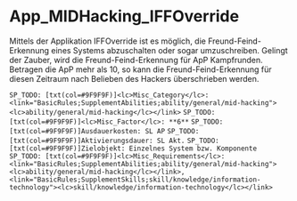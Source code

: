 # App_MIDHacking_IFFOverride

Mittels der Applikation IFFOverride ist es möglich, die Freund-Feind-Erkennung eines Systems abzuschalten oder sogar umzuschreiben. Gelingt der Zauber, wird die Freund-Feind-Erkennung für ApP Kampfrunden. Betragen die ApP mehr als 10, so kann die Freund-Feind-Erkennung für diesen Zeitraum nach Belieben des Hackers überschrieben werden.

`SP_TODO: [txt(col=#9F9F9F)]<lc>Misc_Category</lc>: <link="BasicRules;SupplementAbilities;ability/general/mid-hacking"><lc>ability/general/mid-hacking</lc></link>`
`SP_TODO: [txt(col=#9F9F9F)]<lc>Misc_Factor</lc>: **6**`
`SP_TODO: [txt(col=#9F9F9F)]Ausdauerkosten: SL AP`
`SP_TODO: [txt(col=#9F9F9F)]Aktivierungsdauer: SL Akt.`
`SP_TODO: [txt(col=#9F9F9F)]Zielobjekt: Einzelnes System bzw. Komponente`
`SP_TODO: [txt(col=#9F9F9F)]<lc>Misc_Requirements</lc>: <link="BasicRules;SupplementAbilities;ability/general/mid-hacking"><lc>ability/general/mid-hacking</lc></link>, <link="BasicRules;SupplementSkills;skill/knowledge/information-technology"><lc>skill/knowledge/information-technology</lc></link>`
